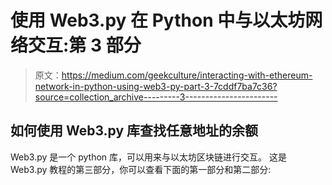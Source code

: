 # 使用 Web3.py 在 Python 中与以太坊网络交互:第 3 部分

> 原文：<https://medium.com/geekculture/interacting-with-ethereum-network-in-python-using-web3-py-part-3-7cddf7ba7c36?source=collection_archive---------3----------------------->

## 如何使用 Web3.py 库查找任意地址的余额

Web3.py 是一个 python 库，可以用来与以太坊区块链进行交互。
这是 Web3.py 教程的第三部分，你可以查看下面的第一部分和第二部分: